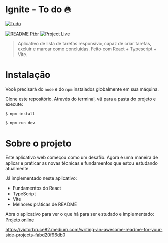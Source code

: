 # Ignite - To do 🔥

[![Tudo](https://raw.githubusercontent.com/edbonamigo/ToDo-Ignite/main/src/assets/screenshot.jpg)](https://to-do-ignite-five.vercel.app/)

[![README Ptbr](https://img.shields.io/badge/README-pt_br-blue?link=https%3A%2F%2Fgithub.com%2Fedbonamigo%2FToDo-Ignite%2Fblob%2Fmain%2FREADME.md)](https://github.com/edbonamigo/ToDo-Ignite/blob/main/README-ptbr.md) [![Project Live](https://img.shields.io/badge/Projeto-online-green)](https://to-do-ignite-five.vercel.app/)

> Aplicativo de lista de tarefas responsivo, capaz de criar tarefas, excluir e marcar como concluídas. Feito com React + Typescript + Vite.

# Instalação

Você precisará do `node` e do `npm` instalados globalmente em sua máquina.

Clone este repositório. Através do terminal, vá para a pasta do projeto e execute:

```bash
$ npm install
```

```bash
$ npm run dev
```

# Sobre o projeto

Este aplicativo web começou como um desafio. Agora é uma maneira de aplicar e praticar as novas técnicas e fundamentos que estou estudando atualmente.

Já implementado neste aplicativo:

- Fundamentos do React
- TypeScript
- Vite
- Melhores práticas de README

Abra o aplicativo para ver o que há para ser estudado e implementado: [Projeto online](https://to-do-ignite-five.vercel.app/)

https://victorbruce82.medium.com/writing-an-awesome-readme-for-your-side-projects-fabd20f96db0
